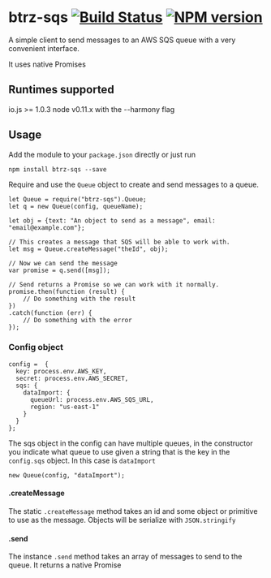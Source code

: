 # btrz-sqs [![Build Status](https://secure.travis-ci.org/Betterez/btrz-sqs.png?branch=master)](https://travis-ci.org/Betterez/btrz-sqs) [![NPM version](https://badge-me.herokuapp.com/api/npm/btrz-sqs.png)](http://badges.enytc.com/for/npm/btrz-sqs)
A simple client to send messages to an AWS SQS queue with a very convenient interface.

It uses native Promises

## Runtimes supported

io.js >= 1.0.3
node v0.11.x with the --harmony flag

## Usage

Add the module to your `package.json` directly or just run

    npm install btrz-sqs --save

Require and use the `Queue` object to create and send messages to a queue.

    let Queue = require("btrz-sqs").Queue;
    let q = new Queue(config, queueName);
    
    let obj = {text: "An object to send as a message", email: "email@example.com"};
    
    // This creates a message that SQS will be able to work with.
    let msg = Queue.createMessage("theId", obj); 

    // Now we can send the message
    var promise = q.send([msg]);

    // Send returns a Promise so we can work with it normally.
    promise.then(function (result) {
        // Do something with the result
    })
    .catch(function (err) {
        // Do something with the error
    });


### Config object

        
    config =  {
      key: process.env.AWS_KEY,
      secret: process.env.AWS_SECRET, 
      sqs: {
        dataImport: {
          queueUrl: process.env.AWS_SQS_URL,
          region: "us-east-1"
        }
      }
    };
    

The sqs object in the config can have multiple queues, in the constructor you indicate what queue to use given a string that is the key in the `config.sqs` object. In this case is `dataImport`

    new Queue(config, "dataImport");


#### .createMessage

The static `.createMessage` method takes an id and some object or primitive to use as the message.
Objects will be serialize with `JSON.stringify`

#### .send

The instance `.send` method takes an array of messages to send to the queue.
It returns a native Promise
